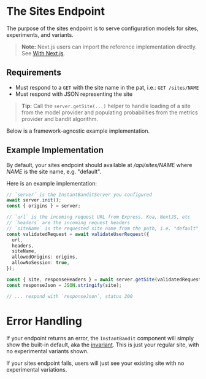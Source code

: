 # The Sites Endpoint
The purpose of the sites endpoint is to serve configuration models for sites, experiments, and variants.

> **Note:** Next.js users can import the reference implementation directly.
> See [With Next.js](./with-nextjs.md).


## Requirements
- Must respond to a `GET` with the site name in the pat, i.e.: `GET /sites/NAME`
- Must respond with JSON representing the site

> **Tip:** Call the `server.getSite(...)` helper to handle loading of a site from
> the model provider and populating probabilities from the metrics provider and bandit algorithm.

Below is a framework-agnostic example implementation.

## Example Implementation
By default, your sites endpoint should available at _/api/sites/NAME_ where _NAME_ is the site name, e.g.
"default".

Here is an example implementation:

```ts
// `server` is the InstantBanditServer you configured
await server.init();
const { origins } = server;

// `url` is the incoming request URL from Express, Koa, NextJS, etc
// `headers` are the incoming request headers
// `siteName` is the requested site name from the path, i.e. "default"
const validatedRequest = await validateUserRequest({
  url,
  headers,
  siteName,
  allowedOrigins: origins,
  allowNoSession: true,
});

const { site, responseHeaders } = await server.getSite(validatedRequest);
const responseJson = JSON.stringify(site);

// ... respond with `responseJson`, status 200
```


# Error Handling
If your endpoint returns an error, the `InstantBandit` component will simply show the built-in default, aka the [invariant](../internals/invariant.md).
This is just your regular site, with no experimental variants shown.

If your sites endpoint fails, users will just see your existing site with no experimental variations.
